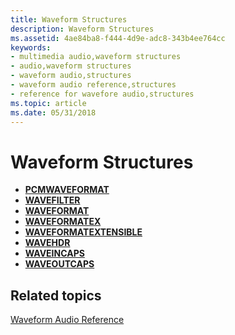 ```yaml
---
title: Waveform Structures
description: Waveform Structures
ms.assetid: 4ae84ba8-f444-4d9e-adc8-343b4ee764cc
keywords:
- multimedia audio,waveform structures
- audio,waveform structures
- waveform audio,structures
- waveform audio reference,structures
- reference for wavefore audio,structures
ms.topic: article
ms.date: 05/31/2018
---
```


# Waveform Structures

-   [**PCMWAVEFORMAT**](https://msdn.microsoft.com/library/Dd743663(v=VS.85).aspx)
-   [**WAVEFILTER**](/windows/desktop/api/Mmreg/ns-mmreg-wavefilter)
-   [**WAVEFORMAT**](/windows/win32/api/mmreg/ns-mmreg-waveformat)
-   [**WAVEFORMATEX**](https://msdn.microsoft.com/library/Dd757713(v=VS.85).aspx)
-   [**WAVEFORMATEXTENSIBLE**](https://msdn.microsoft.com/library/Dd757714(v=VS.85).aspx)
-   [**WAVEHDR**](https://msdn.microsoft.com/library/Dd743837(v=VS.85).aspx)
-   [**WAVEINCAPS**](https://msdn.microsoft.com/library/Dd743839(v=VS.85).aspx)
-   [**WAVEOUTCAPS**](https://msdn.microsoft.com/library/Dd743855(v=VS.85).aspx)

## Related topics

<dl> <dt>

[Waveform Audio Reference](waveform-audio-reference.md)
</dt> </dl>

 

 




